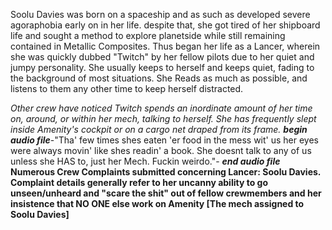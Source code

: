 Soolu Davies was born on a spaceship and as such as developed severe agoraphobia early on in her life. despite that, she got tired of her shipboard life and sought a method to explore planetside while still remaining contained in Metallic Composites. Thus began her life as a Lancer, wherein she was quickly dubbed "Twitch" by her fellow pilots due to her quiet and jumpy personality. She usually keeps to herself and keeps quiet, fading to the background of most situations. She Reads as much as possible, and listens to them any other time to keep herself distracted.

*Other crew have noticed Twitch spends an inordinate amount of her time on, around, or within her mech, talking to herself. She has frequently slept inside Amenity's cockpit or on a cargo net draped from its frame.* 
***begin audio file***-"Tha' few times shes eaten 'er food in the mess wit' us her eyes were always movin' like shes readin' a book. She doesnt talk to any of us unless she HAS to, just her Mech. Fuckin weirdo."- ***end audio file***
**Numerous Crew Complaints submitted concerning Lancer: Soolu Davies. Complaint details generally refer to her uncanny ability to go unseen/unheard and "scare the shit" out of fellow crewmembers and her insistence that NO ONE else work on Amenity [The mech assigned to Soolu Davies]**
